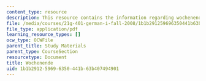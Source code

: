 ```yaml
---
content_type: resource
description: This resource contains the information regarding wochenende.
file: /media/courses/21g-401-german-i-fall-2008/1b1b291259696350441b63b407494901_MIT21G_401F08_wochen.pdf
file_type: application/pdf
learning_resource_types: []
ocw_type: OCWFile
parent_title: Study Materials
parent_type: CourseSection
resourcetype: Document
title: Wochenende
uid: 1b1b2912-5969-6350-441b-63b407494901
---
```

